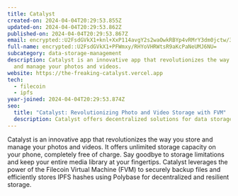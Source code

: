 ```yaml
---
title: Catalyst
created-on: 2024-04-04T20:29:53.855Z
updated-on: 2024-04-04T20:29:53.862Z
published-on: 2024-04-04T20:29:53.867Z
email: encrypted::U2FsdGVkX1+knl+XxP114avgY2s2waOwkRBYp4vRMrY3dm0jctw/38l+L4LmfRuB
full-name: encrypted::U2FsdGVkX1+PFWmxy/RHYoVHRWtsR9aKcPaNeUMJ6NU=
subcategory: data-storage-management
description: Catalyst is an innovative app that revolutionizes the way you store
  and manage your photos and videos.
website: https://the-freaking-catalyst.vercel.app
tech:
  - filecoin
  - ipfs
year-joined: 2024-04-04T20:29:53.874Z
seo:
  title: "Catalyst: Revolutionizing Photo and Video Storage with FVM"
  description: Catalyst offers decentralized solutions for data storage and retrieval.
---
```


Catalyst is an innovative app that revolutionizes the way you store and manage your photos and videos. It offers unlimited storage capacity on your phone, completely free of charge. Say goodbye to storage limitations and keep your entire media library at your fingertips. Catalyst leverages the power of the Filecoin Virtual Machine (FVM) to securely backup files and efficiently stores IPFS hashes using Polybase for decentralized and resilient storage.
